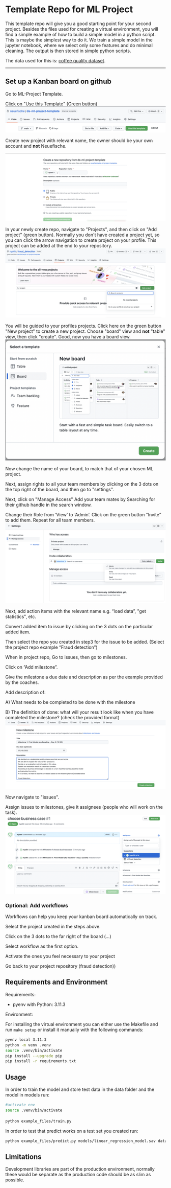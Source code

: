 # Template Repo for ML Project

This template repo will give you a good starting point for your second project. Besides the files used for creating a virtual environment, you will find a simple example of how to build a simple model in a python script. This is maybe the simplest way to do it. We train a simple model in the jupyter notebook, where we select only some features and do minimal cleaning. The output is then stored in simple python scripts.

The data used for this is: [coffee quality dataset](https://github.com/jldbc/coffee-quality-database).

---

## Set up a Kanban board on github

Go to ML-Project Template.

Click on "Use this Template" (Green button)
![alt text](./images/step_1a.png)

Create new project with relevant name, the owner should be your own account and **not** Neuefische. 

![alt text](./images/step_2.png)

In your newly create repo, navigate to "Projects", and then click on "Add project" (green button). Normally you don't have created a project yet, so you can click the arrow navigation to create project on your profile. This project can be added at the end to your repository.
![alt text](./images/add_project.png)


You will be guided to your profiles projects. Click here on the green button "New project" to create a new project. Choose "board" view and **not** "table" view, then click "create".
Good, now you have a board view. 
![alt text](./images/boardview.png)

Now change the name of your board, to match that of your chosen ML project. 

Next, assign rights to all your team members by clicking on the 3 dots on the top right of the board, and then go to "settings". 

Next, click on "Manage Access"
Add your team mates by Searching for their github handle in the search window.

Change their Role from ‘View’ to ‘Admin’. 
Click on the green button “Invite” to add them. Repeat for all team members.
![alt text](./images/team_access.png
)

Next, add action items with the relevant name e.g. “load data”, "get statistics", etc.

Convert added item to issue by clicking on the 3 dots on the particular added item.

Then select the repo you created in step3 for the issue to be added. (Select the project repo example “Fraud detection”)



When in project repo, Go to issues, then go to milestones. 

Click on ”Add milestone”.

Give the milestone a due date and description as per the example provided by the coaches. 

Add description of: 

A) What needs to be completed to be done with the milestone

B) The definition of done: what will your result look like when you have completed the milestone? (check the provided format)
![alt text](./images/create_milestone.png)

Now navigate to "issues".

Assign issues to milestones, give it assignees (people who will work on the task). 
![alt text](./images/tasks_to_mileston.png)

### Optional: Add workflows

Workflows can help you keep your kanban board automatically on track. 

Select the project created in the steps above.  

Click on the 3 dots to the far right of the board (...)

Select workflow as the first option. 

Activate the ones you feel necessary to your project

Go back to your project repository (fraud detection))

## Requirements and Environment

Requirements:
- pyenv with Python: 3.11.3

Environment: 

For installing the virtual environment you can either use the Makefile and run `make setup` or install it manually with the following commands: 

```Bash
pyenv local 3.11.3
python -m venv .venv
source .venv/bin/activate
pip install --upgrade pip
pip install -r requirements.txt
```

## Usage

In order to train the model and store test data in the data folder and the model in models run:

```bash
#activate env
source .venv/bin/activate

python example_files/train.py  
```

In order to test that predict works on a test set you created run:

```bash
python example_files/predict.py models/linear_regression_model.sav data/X_test.csv data/y_test.csv
```

## Limitations

Development libraries are part of the production environment, normally these would be separate as the production code should be as slim as possible.


